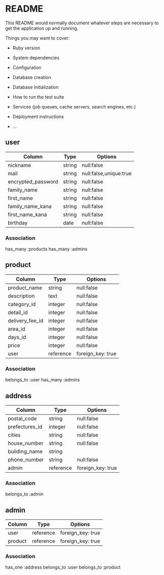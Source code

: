 # README

This README would normally document whatever steps are necessary to get the
application up and running.

Things you may want to cover:

* Ruby version

* System dependencies

* Configuration

* Database creation

* Database initialization

* How to run the test suite

* Services (job queues, cache servers, search engines, etc.)

* Deployment instructions

* ...


## user

|Column               |Type      |Options
|---------------------|----------|-----------------------
|nickname             |string    |null:false
|mail                 |string    |null:false,unique:true
|encrypted_password   |string    |null:false
|family_name          |string    |null:false
|first_name           |string    |null:false
|family_name_kana     |string    |null:false
|first_name_kana      |string    |null:false
|birthday             |date      |null:false

### Association
has_many :products
has_many :admins

## product

|Column          |Type     |Options
|----------------|---------|-------------------
|product_name    |string   |null:false
|description     |text     |null:false
|category_id     |integer  |null:false
|detail_id       |integer  |null:false
|delivery_fee_id |integer  |null:false
|area_id         |integer  |null:false
|days_id         |integer  |null:false
|price           |integer  |null:false
|user            |reference|foreign_key: true

### Association
belongs_to :user
has_many :admins


## address

Column           |Type     |Options
|----------------|---------|-------------------
|postal_code     |string   |null:false
|prefectures_id  |integer  |null:false
|cities          |string   |null:false
|house_number    |string   |null:false
|building_name   |string   |
|phone_number    |string   |null:false
|admin           |reference|foreign_key: true

### Association
belongs_to :admin

## admin

Column   |Type      |Options
|--------|----------|------------------
|user    |reference |foreign_key: true
|product |reference |foreign_key: true

### Association
has_one :address
belongs_to :user
belongs_to :product